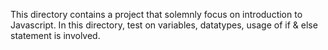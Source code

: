 This directory contains a project that  solemnly focus on introduction to Javascript.
In this directory, test on variables, datatypes, usage  of if & else  statement is involved. 
